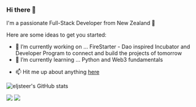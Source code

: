 ### Hi there 👋

I'm a passionate Full-Stack Developer from New Zealand 🌿

Here are some ideas to get you started:

- 🔭 I’m currently working on ... FireStarter  - Dao inspired Incubator and Developer Program to connect and build the projects of tomorrow
- 🌱 I’m currently learning ... Python and Web3 fundamentals
<!-- - 🤔 I’m looking for help with ...  -->
- 📫 Hit me up about anything [here](https://www.linkedin.com/in/devjs-jason-steer/)

![eljsteer's GitHub stats](https://github-readme-stats.vercel.app/api?username=eljsteer&theme=github_dark)

<img src="https://github-readme-stats.vercel.app/api?username=eljsteer&count_private=true&show_icons=true&include_all_commits=true&hide=stars&hide_rank=true&hide_border=true&theme=dark">  <img src="https://github-readme-stats.vercel.app/api/top-langs/?username=eljsteer&layout=compact&langs_count=6&hide_border=true&theme=dark">



